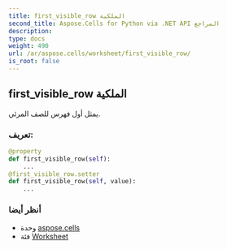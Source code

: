 ```yaml
---
title: first_visible_row الملكية
second_title: Aspose.Cells for Python via .NET API المراجع
description:
type: docs
weight: 490
url: /ar/aspose.cells/worksheet/first_visible_row/
is_root: false
---
```

##  first_visible_row الملكية

يمثل أول فهرس للصف المرئي.
###  تعريف:
```python
@property
def first_visible_row(self):
    ...
@first_visible_row.setter
def first_visible_row(self, value):
    ...
```

###  أنظر أيضا
* وحدة [aspose.cells](../../)
* فئة [Worksheet](/cells/python-net/ar/aspose.cells/worksheet)
